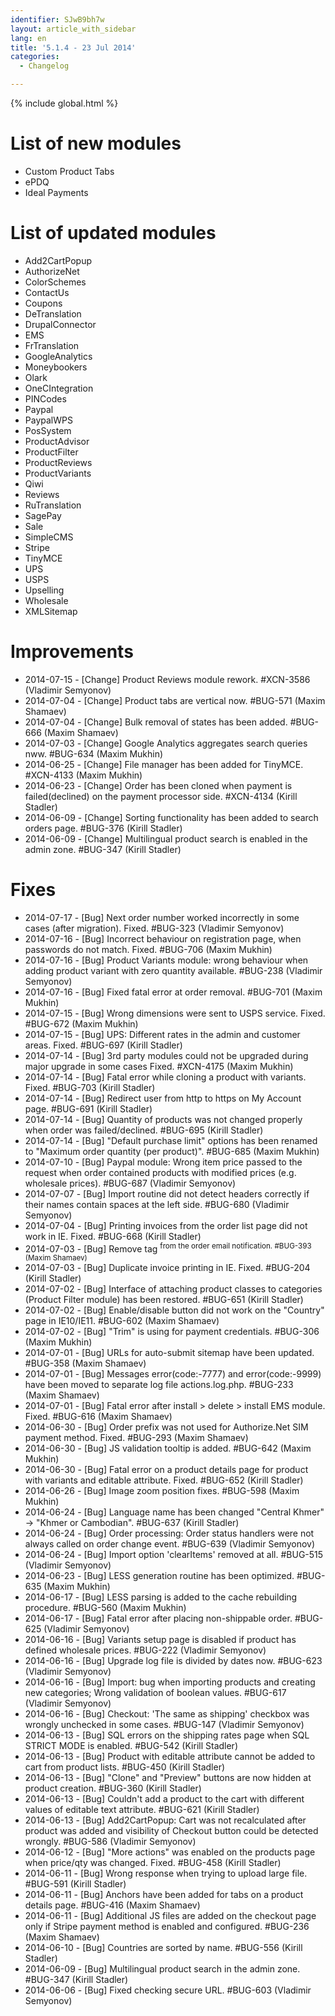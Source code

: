 ```yaml
---
identifier: SJwB9bh7w
layout: article_with_sidebar
lang: en
title: '5.1.4 - 23 Jul 2014'
categories:
  - Changelog

---
```


{% include global.html %}

# List of new modules

*   Custom Product Tabs
*   ePDQ
*   Ideal Payments  

# List of updated modules

*   Add2CartPopup
*   AuthorizeNet
*   ColorSchemes
*   ContactUs
*   Coupons
*   DeTranslation
*   DrupalConnector
*   EMS
*   FrTranslation
*   GoogleAnalytics
*   Moneybookers
*   Olark
*   OneCIntegration
*   PINCodes
*   Paypal
*   PaypalWPS
*   PosSystem
*   ProductAdvisor
*   ProductFilter
*   ProductReviews
*   ProductVariants
*   Qiwi
*   Reviews
*   RuTranslation
*   SagePay
*   Sale
*   SimpleCMS
*   Stripe
*   TinyMCE
*   UPS
*   USPS
*   Upselling
*   Wholesale
*   XMLSitemap

# Improvements

*   2014-07-15 - [Change] Product Reviews module rework. #XCN-3586 (Vladimir Semyonov)
*   2014-07-04 - [Change] Product tabs are vertical now. #BUG-571 (Maxim Shamaev)
*   2014-07-04 - [Change] Bulk removal of states has been added. #BUG-666 (Maxim Shamaev)
*   2014-07-03 - [Change] Google Analytics aggregates search queries nww. #BUG-634 (Maxim Mukhin)
*   2014-06-25 - [Change] File manager has been added for TinyMCE. #XCN-4133 (Maxim Mukhin)
*   2014-06-23 - [Change] Order has been cloned when payment is failed(declined) on the payment processor side. #XCN-4134 (Kirill Stadler)
*   2014-06-09 - [Change] Sorting functionality has been added to search orders page. #BUG-376 (Kirill Stadler)
*   2014-06-09 - [Change] Multilingual product search is enabled in the admin zone. #BUG-347 (Kirill Stadler)

# Fixes

*   2014-07-17 - [Bug] Next order number worked incorrectly in some cases (after migration). Fixed. #BUG-323 (Vladimir Semyonov)
*   2014-07-16 - [Bug] Incorrect behaviour on registration page, when passwords do not match. Fixed. #BUG-706 (Maxim Mukhin)
*   2014-07-16 - [Bug] Product Variants module: wrong behaviour when adding product variant with zero quantity available. #BUG-238 (Vladimir Semyonov)
*   2014-07-16 - [Bug] Fixed fatal error at order removal. #BUG-701 (Maxim Mukhin)
*   2014-07-15 - [Bug] Wrong dimensions were sent to USPS service. Fixed. #BUG-672 (Maxim Mukhin)
*   2014-07-15 - [Bug] UPS: Different rates in the admin and customer areas. Fixed. #BUG-697 (Kirill Stadler)
*   2014-07-14 - [Bug] 3rd party modules could not be upgraded during major upgrade in some cases Fixed. #XCN-4175 (Maxim Mukhin)
*   2014-07-14 - [Bug] Fatal error while cloning a product with variants. Fixed. #BUG-703 (Kirill Stadler)
*   2014-07-14 - [Bug] Redirect user from http to https on My Account page. #BUG-691 (Kirill Stadler)
*   2014-07-14 - [Bug] Quantity of products was not changed properly when order was failed/declined. #BUG-695 (Kirill Stadler)
*   2014-07-14 - [Bug] "Default purchase limit" options has been renamed to "Maximum order quantity (per product)". #BUG-685 (Maxim Mukhin)
*   2014-07-10 - [Bug] Paypal module: Wrong item price passed to the request when order contained products with modified prices (e.g. wholesale prices). #BUG-687 (Vladimir Semyonov)
*   2014-07-07 - [Bug] Import routine did not detect headers correctly if their names contain spaces at the left side. #BUG-680 (Vladimir Semyonov)
*   2014-07-04 - [Bug] Printing invoices from the order list page did not work in IE. Fixed. #BUG-668 (Kirill Stadler)
*   2014-07-03 - [Bug] Remove tag <sup> from the order email notification. #BUG-393 (Maxim Shamaev)
*   2014-07-03 - [Bug] Duplicate invoice printing in IE. Fixed. #BUG-204 (Kirill Stadler)
*   2014-07-02 - [Bug] Interface of attaching product classes to categories (Product Filter module) has been restored. #BUG-651 (Kirill Stadler)
*   2014-07-02 - [Bug] Enable/disable button did not work on the "Country" page in IE10/IE11\. #BUG-602 (Maxim Shamaev)
*   2014-07-02 - [Bug] "Trim" is using for payment credentials. #BUG-306 (Maxim Mukhin)
*   2014-07-01 - [Bug] URLs for auto-submit sitemap have been updated. #BUG-358 (Maxim Shamaev)
*   2014-07-01 - [Bug] Messages error(code:-7777) and error(code:-9999) have been moved to separate log file actions.log.php. #BUG-233 (Maxim Shamaev)
*   2014-07-01 - [Bug] Fatal error after install > delete > install EMS module. Fixed. #BUG-616 (Maxim Shamaev)
*   2014-06-30 - [Bug] Order prefix was not used for Authorize.Net SIM payment method. Fixed. #BUG-293 (Maxim Shamaev)
*   2014-06-30 - [Bug] JS validation tooltip is added. #BUG-642 (Maxim Mukhin)
*   2014-06-30 - [Bug] Fatal error on a product details page for product with variants and editable attribute. Fixed. #BUG-652 (Kirill Stadler)
*   2014-06-26 - [Bug] Image zoom position fixes. #BUG-598 (Maxim Mukhin)
*   2014-06-24 - [Bug] Language name has been changed "Central Khmer" -> "Khmer or Cambodian". #BUG-637 (Kirill Stadler)
*   2014-06-24 - [Bug] Order processing: Order status handlers were not always called on order change event. #BUG-639 (Vladimir Semyonov)
*   2014-06-24 - [Bug] Import option 'clearItems' removed at all. #BUG-515 (Vladimir Semyonov)
*   2014-06-23 - [Bug] LESS generation routine has been optimized. #BUG-635 (Maxim Mukhin)
*   2014-06-17 - [Bug] LESS parsing is added to the cache rebuilding procedure. #BUG-560 (Maxim Mukhin)
*   2014-06-17 - [Bug] Fatal error after placing non-shippable order. #BUG-625 (Vladimir Semyonov)
*   2014-06-16 - [Bug] Variants setup page is disabled if product has defined wholesale prices. #BUG-222 (Vladimir Semyonov)
*   2014-06-16 - [Bug] Upgrade log file is divided by dates now. #BUG-623 (Vladimir Semyonov)
*   2014-06-16 - [Bug] Import: bug when importing products and creating new categories; Wrong validation of boolean values. #BUG-617 (Vladimir Semyonov)
*   2014-06-16 - [Bug] Checkout: 'The same as shipping' checkbox was wrongly unchecked in some cases. #BUG-147 (Vladimir Semyonov)
*   2014-06-13 - [Bug] SQL errors on the shipping rates page when SQL STRICT MODE is enabled. #BUG-542 (Kirill Stadler)
*   2014-06-13 - [Bug] Product with editable attribute cannot be added to cart from product lists. #BUG-450 (Kirill Stadler)
*   2014-06-13 - [Bug] "Clone" and "Preview" buttons are now hidden at product creation. #BUG-360 (Kirill Stadler)
*   2014-06-13 - [Bug] Couldn't add a product to the cart with different values of editable text attribute. #BUG-621 (Kirill Stadler)
*   2014-06-13 - [Bug] Add2CartPopup: Cart was not recalculated after product was added and visibility of Checkout button could be detected wrongly. #BUG-586 (Vladimir Semyonov)
*   2014-06-12 - [Bug] "More actions" was enabled on the products page when price/qty was changed. Fixed. #BUG-458 (Kirill Stadler)
*   2014-06-11 - [Bug] Wrong response when trying to upload large file. #BUG-591 (Kirill Stadler)
*   2014-06-11 - [Bug] Anchors have been added for tabs on a product details page. #BUG-416 (Maxim Shamaev)
*   2014-06-11 - [Bug] Additional JS files are added on the checkout page only if Stripe payment method is enabled and configured. #BUG-236 (Maxim Shamaev)
*   2014-06-10 - [Bug] Countries are sorted by name. #BUG-556 (Kirill Stadler)
*   2014-06-09 - [Bug] Multilingual product search in the admin zone. #BUG-347 (Kirill Stadler)
*   2014-06-06 - [Bug] Fixed checking secure URL. #BUG-603 (Vladimir Semyonov)